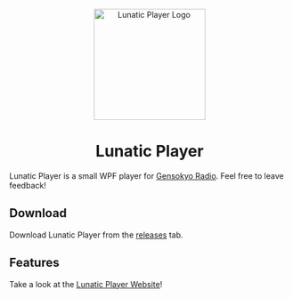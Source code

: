 <div align="center">
	<br>
	<img width="200" src="LunaticPlayer/Resources/logo-new-05x.png" alt="Lunatic Player Logo">
	<br>
</div>
<h1 align="center">Lunatic Player</h1>

Lunatic Player is a small WPF player for [Gensokyo Radio](https://gensokyoradio.net/). Feel free to leave feedback!

## Download

Download Lunatic Player from the [releases](https://github.com/timweiss/LunaticPlayer/releases) tab.

## Features

Take a look at the [Lunatic Player Website](https://lunaticplayer.weiss.moe/)!

